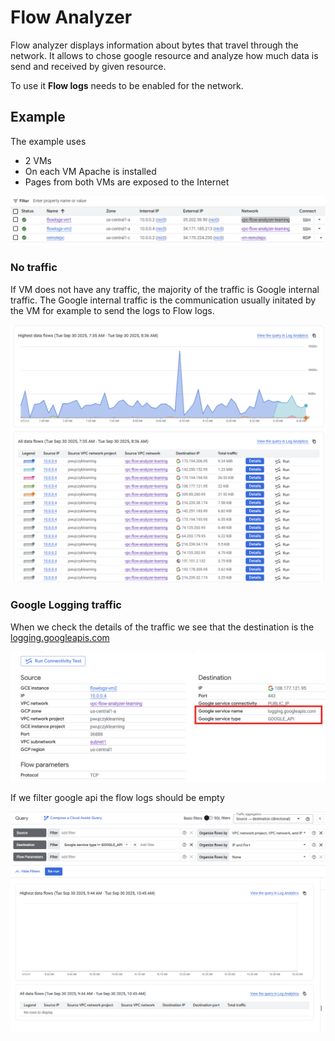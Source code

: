 # Flow Analyzer

Flow analyzer displays information about bytes that travel through the network. It allows to chose google resource and analyze how much data is send and received by given resource. 

To use it **Flow logs** needs to be enabled for the network.

## Example

The example uses
- 2 VMs
- On each VM Apache is installed
- Pages from both VMs are exposed to the Internet

![test-setup](./images/test-setup.png)

### No traffic

If VM does not have any traffic, the majority of the traffic is Google internal traffic. 
The Google internal traffic is the communication usually initated by the VM for example to send the logs to Flow logs. 

![google-traffic](./images/google-traffic.png)

### Google Logging traffic

When we check the details of the traffic we see that the destination is the [logging.googleapis.com](https://cloud.google.com/logging/docs/reference/v2/rest)


![google-service](./images/google-service.png)

If we filter google api the flow logs should be empty

![google-api-filtered](./images/google-api-filtered.png)